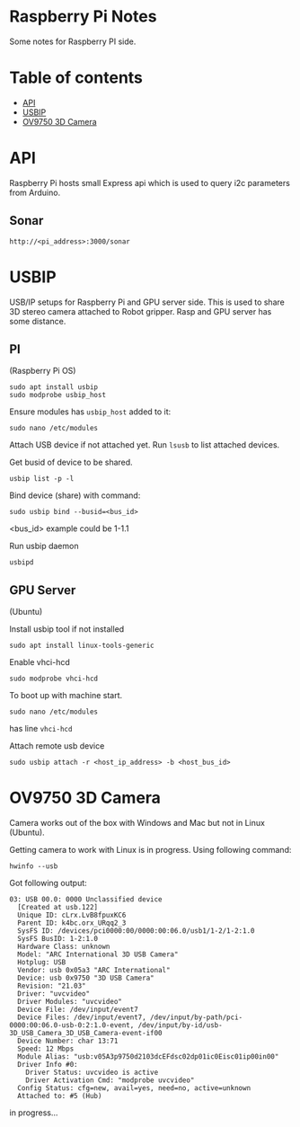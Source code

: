 # Raspberry Pi Notes

Some notes for Raspberry PI side.


Table of contents
=================
* [API](#api)
* [USBIP](#usbip)
* [OV9750 3D Camera](#ov9750-3d-camera)


API
============
Raspberry Pi hosts small Express api which is used to query i2c parameters from Arduino.


Sonar
-----
`http://<pi_address>:3000/sonar`



USBIP
============
USB/IP setups for Raspberry Pi and GPU server side. This is used to share 
3D stereo camera attached to Robot gripper. Rasp and GPU server has some distance.

PI
-----
(Raspberry Pi OS)
```shell script
sudo apt install usbip
sudo modprobe usbip_host
```

Ensure modules has `usbip_host` added to it: 
```shell script
sudo nano /etc/modules
```

Attach USB device if not attached yet. Run `lsusb` to list attached devices.

Get busid of device to be shared.
```shell script
usbip list -p -l
```

Bind device (share) with command:
```shell script
sudo usbip bind --busid=<bus_id> 
```
<bus_id> example could be 1-1.1


Run usbip daemon
```shell script
usbipd 
```


GPU Server
-----
(Ubuntu)

Install usbip tool if not installed
```shell script
sudo apt install linux-tools-generic
```

Enable vhci-hcd
```shell script
sudo modprobe vhci-hcd
```

To boot up with machine start.
```shell script
sudo nano /etc/modules
```
has line `vhci-hcd`

Attach remote usb device
```shell script
sudo usbip attach -r <host_ip_address> -b <host_bus_id>
```


OV9750 3D Camera
============
Camera works out of the box with Windows and Mac but not in Linux (Ubuntu).

Getting camera to work with Linux is in progress. Using following command:
```shell script
hwinfo --usb
```

Got following output:
```shell script
03: USB 00.0: 0000 Unclassified device                          
  [Created at usb.122]
  Unique ID: cLrx.LvB8fpuxKC6
  Parent ID: k4bc.orx_URqq2_3
  SysFS ID: /devices/pci0000:00/0000:00:06.0/usb1/1-2/1-2:1.0
  SysFS BusID: 1-2:1.0
  Hardware Class: unknown
  Model: "ARC International 3D USB Camera"
  Hotplug: USB
  Vendor: usb 0x05a3 "ARC International"
  Device: usb 0x9750 "3D USB Camera"
  Revision: "21.03"
  Driver: "uvcvideo"
  Driver Modules: "uvcvideo"
  Device File: /dev/input/event7
  Device Files: /dev/input/event7, /dev/input/by-path/pci-0000:00:06.0-usb-0:2:1.0-event, /dev/input/by-id/usb-3D_USB_Camera_3D_USB_Camera-event-if00
  Device Number: char 13:71
  Speed: 12 Mbps
  Module Alias: "usb:v05A3p9750d2103dcEFdsc02dp01ic0Eisc01ip00in00"
  Driver Info #0:
    Driver Status: uvcvideo is active
    Driver Activation Cmd: "modprobe uvcvideo"
  Config Status: cfg=new, avail=yes, need=no, active=unknown
  Attached to: #5 (Hub)
```

in progress...
